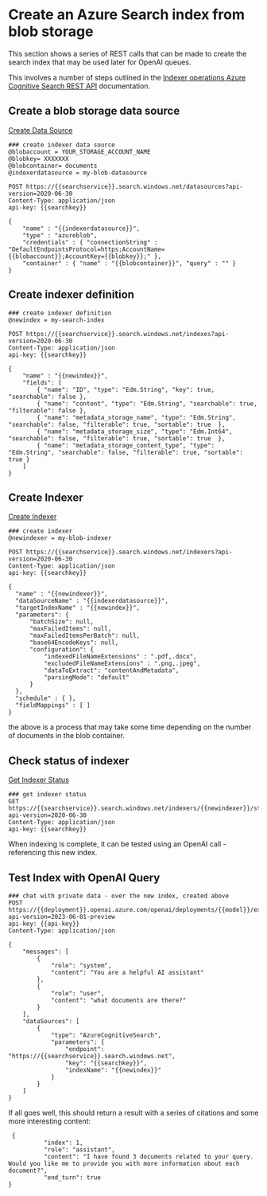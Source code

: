 # Create an Azure Search index from blob storage
This section shows a series of REST calls that can be made to create the search index that may be used later for OpenAI queues.

This involves a number of steps outlined in the [Indexer operations Azure Cognitive Search REST API](https://learn.microsoft.com/en-us/rest/api/searchservice/indexer-operations) documentation.

## Create a blob storage data source 
[Create Data Source](https://learn.microsoft.com/en-us/rest/api/searchservice/create-data-source)

```
### create indexer data source
@blobaccount = YOUR_STORAGE_ACCOUNT_NAME
@blobkey= XXXXXXX
@blobcontainer= documents
@indexerdatasource = my-blob-datasource

POST https://{{searchservice}}.search.windows.net/datasources?api-version=2020-06-30
Content-Type: application/json
api-key: {{searchkey}}

{
    "name" : "{{indexerdatasource}}",
    "type" : "azureblob",
    "credentials" : { "connectionString" : "DefaultEndpointsProtocol=https;AccountName={{blobaccount}};AccountKey={{blobkey}};" },
    "container" : { "name" : "{{blobcontainer}}", "query" : "" }
}
```

## Create indexer definition

```
### create indexer definition
@newindex = my-search-index

POST https://{{searchservice}}.search.windows.net/indexes?api-version=2020-06-30
Content-Type: application/json
api-key: {{searchkey}}

{
    "name" : "{{newindex}}",
    "fields": [
        { "name": "ID", "type": "Edm.String", "key": true, "searchable": false },
        { "name": "content", "type": "Edm.String", "searchable": true, "filterable": false },
        { "name": "metadata_storage_name", "type": "Edm.String", "searchable": false, "filterable": true, "sortable": true  },
        { "name": "metadata_storage_size", "type": "Edm.Int64", "searchable": false, "filterable": true, "sortable": true  },
        { "name": "metadata_storage_content_type", "type": "Edm.String", "searchable": false, "filterable": true, "sortable": true }       
    ]
}
```

## Create Indexer
[Create Indexer](https://learn.microsoft.com/en-us/rest/api/searchservice/create-indexer)

```
### create indexer
@newindexer = my-blob-indexer

POST https://{{searchservice}}.search.windows.net/indexers?api-version=2020-06-30
Content-Type: application/json
api-key: {{searchkey}}

{
  "name" : "{{newindexer}}",
  "dataSourceName" : "{{indexerdatasource}}",
  "targetIndexName" : "{{newindex}}",
  "parameters": {
      "batchSize": null,
      "maxFailedItems": null,
      "maxFailedItemsPerBatch": null,
      "base64EncodeKeys": null,
      "configuration": {
          "indexedFileNameExtensions" : ".pdf,.docx",
          "excludedFileNameExtensions" : ".png,.jpeg",
          "dataToExtract": "contentAndMetadata",
          "parsingMode": "default"
      }
  },
  "schedule" : { },
  "fieldMappings" : [ ]
}
```
the above is a process that may take some time depending on the number of documents in the blob container.

## Check status of indexer
[Get Indexer Status](https://learn.microsoft.com/en-us/rest/api/searchservice/get-indexer-status)

```
### get indexer status
GET https://{{searchservice}}.search.windows.net/indexers/{{newindexer}}/status?api-version=2020-06-30
Content-Type: application/json  
api-key: {{searchkey}}
```
When indexing is complete, it can be tested using an OpenAI call - referencing this new index.

## Test Index with OpenAI Query
```
### chat with private data - over the new index, created above
POST https://{{deployment}}.openai.azure.com/openai/deployments/{{model}}/extensions/chat/completions?api-version=2023-06-01-preview
api-key: {{api-key}}
Content-Type: application/json

{
    "messages": [
        {
            "role": "system",
            "content": "You are a helpful AI assistant"
        },
        {
            "role": "user",
            "content": "what documents are there?"
        }
    ],
    "dataSources": [
        {
            "type": "AzureCognitiveSearch",
            "parameters": {
                "endpoint": "https://{{searchservice}}.search.windows.net",
                "key": "{{searchkey}}",
                "indexName": "{{newindex}}"
            }
        }
    ]
}
```
If all goes well, this should return a result with a series of citations and some more interesting content:
```
 {
          "index": 1,
          "role": "assistant",
          "content": "I have found 3 documents related to your query. Would you like me to provide you with more information about each document?",
          "end_turn": true
}
```
